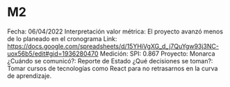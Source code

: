 # M2

Fecha: 06/04/2022
Interpretación valor métrica: El proyecto avanzó menos de lo planeado en el cronograma
Link: https://docs.google.com/spreadsheets/d/15YHiVgXG_d_j7QuYgw93j3NC-uox56b5/edit#gid=1936280470
Medición: SPI: 0.867
Proyecto: Monarca
¿Cuándo se comunicó?: Reporte de Estado
¿Qué decisiones se toman?: Tomar cursos de tecnologías como React para no retrasarnos en la curva de aprendizaje.